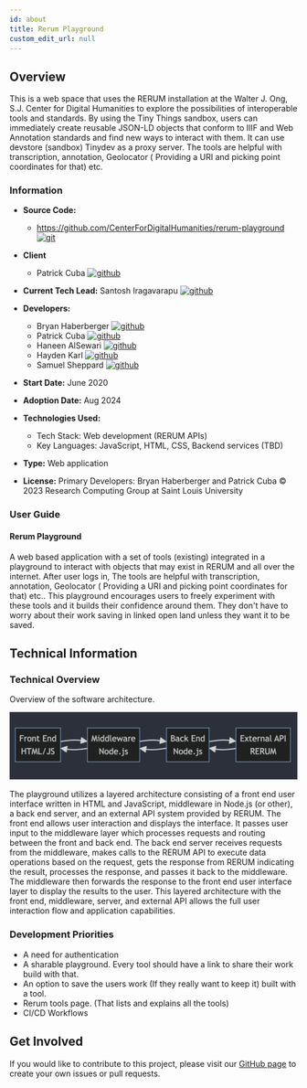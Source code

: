 ```yaml
---
id: about
title: Rerum Playground
custom_edit_url: null
---
```


## Overview

This is a web space that uses the RERUM installation at the Walter J. Ong, S.J. Center for Digital Humanities to explore the possibilities of interoperable tools and standards. By using the Tiny Things sandbox, users can immediately create reusable JSON-LD objects that conform to IIIF and Web Annotation standards and find new ways to interact with them. It can use devstore (sandbox) Tinydev as a proxy server. The tools are helpful with transcription, annotation, Geolocator ( Providing a URI and picking point coordinates for that) etc.

### Information

- **Source Code:**  
    - https://github.com/CenterForDigitalHumanities/rerum-playground [<img src="/img/git-alt.svg" alt="git" width="25" height="25" />](https://github.com/CenterForDigitalHumanities/rerum-playground)
    
- **Client** 
    - Patrick Cuba [<img src="/img/github.svg" alt="github" width="25" height="25" />](https://github.com/cubap)

- **Current Tech Lead:** Santosh Iragavarapu [<img src="/img/github.svg" alt="github" width="25" height="25" />](https://github.com/jacksayshi)  

- **Developers:**
    - Bryan Haberberger [<img src="/img/github.svg" alt="github" width="25" height="25" />](https://github.com/thehabes)
    - Patrick Cuba [<img src="/img/github.svg" alt="github" width="25" height="25" />](https://github.com/cubap)
    - Haneen AlSewari [<img src="/img/github.svg" alt="github" width="25" height="25" />](https://github.com/haneenalsewari)
    - Hayden Karl [<img src="/img/github.svg" alt="github" width="25" height="25" />](https://github.com/haydenkarl22)
    - Samuel Sheppard [<img src="/img/github.svg" alt="github" width="25" height="25" />](https://github.com/sesheppard)

- **Start Date:**  June 2020
- **Adoption Date:**  Aug 2024
- **Technologies Used:**
    - Tech Stack: Web development (RERUM APIs)
    - Key Languages: JavaScript, HTML, CSS, Backend services (TBD)
- **Type:** Web application
- **License:** Primary Developers: Bryan Haberberger and Patrick Cuba © 2023 Research Computing Group at Saint Louis University

### User Guide

#### Rerum Playground

A web based application with a set of tools (existing) integrated in a playground to interact with objects that may exist in RERUM and all over the internet. After user logs in, The tools are helpful with transcription, annotation, Geolocator ( Providing a URI and picking point coordinates for that) etc.. This playground encourages users to freely experiment with these tools and it builds their confidence around them. They don't have to worry about their work saving in linked open land unless they want it to be saved. 


## Technical Information 

### Technical Overview

Overview of the software architecture.

![Architecture](./architecture.png)

The playground utilizes a layered architecture consisting of a front end user interface written in HTML and JavaScript, middleware in Node.js (or other), a back end server, and an external API system provided by RERUM. The front end allows user interaction and displays the interface. It passes user input to the middleware layer which processes requests and routing between the front and back end. The back end server receives requests from the middleware, makes calls to the RERUM API to execute data operations based on the request, gets the response from RERUM indicating the result, processes the response, and passes it back to the middleware. The middleware then forwards the response to the front end user interface layer to display the results to the user. This layered architecture with the front end, middleware, server, and external API allows the full user interaction flow and application capabilities. 

### Development Priorities

- A need for authentication 
- A sharable playground. Every tool should have a link to share their work build with that. 
- An option to save the users work (If they really want to keep it) built with a tool.
- Rerum tools page. (That lists and explains all the tools)
- CI/CD Workflows

## Get Involved

If you would like to contribute to this project, please visit our [GitHub page](https://github.com/oss-slu/rerum-playground) to create your own issues or pull requests.
